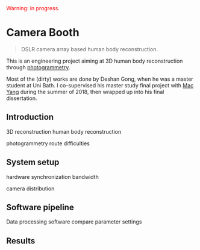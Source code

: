 ---
---
<div style="color:red">Warning: in progress.</div>

# Camera Booth
> DSLR camera array based human body reconstruction.

This is an engineering project aiming at 3D human body reconstruction through [photogrammetry](https://en.wikipedia.org/wiki/Photogrammetry).

Most of the (dirty) works are done by Deshan Gong, when he was a master student at Uni Bath.
I co-supervised his master study final project with [Mac Yang](http://www.yongliangyang.net/) during the summer of 2018, then wrapped up into his final dissertation.

## Introduction
3D reconstruction
human body reconstruction

photogrammetry route
difficulties

## System setup
hardware
synchronization
bandwidth

camera distribution

## Software pipeline
Data processing
software compare
parameter settings

## Results
